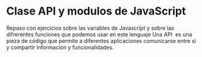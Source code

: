 # Clase API y modulos de JavaScript
Repaso con ejercicios sobre las variables de Javascript y sobre las difrerentes funciones que podemos usar en este lenguaje
Una API ​ es una pieza de código que permite a diferentes aplicaciones comunicarse entre sí y compartir información y funcionalidades.
